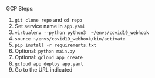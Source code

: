 

GCP Steps:  
1. `git clone repo` and `cd repo`
2. Set service name in `app.yaml`
3. `virtualenv --python python3  ~/envs/covid19_webhook`
4. `source ~/envs/covid19_webhook/bin/activate`
5. `pip install -r requirements.txt`
6. Optional: `python main.py`
7. Optional: `gcloud app create`
8. `gcloud app deploy app.yaml`
9. Go to the URL indicated
